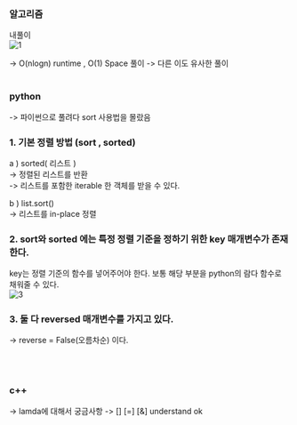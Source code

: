 ### 알고리즘 

내풀이     
![1](https://user-images.githubusercontent.com/70446214/155277813-beb55866-e2cc-455f-87d6-5c843351c68b.png)

-> O(nlogn) runtime , O(1) Space 풀이 
-> 다른 이도 유사한 풀이
<br></br>

### python 

-> 파이썬으로 풀려다 sort 사용법을 몰랐음

### 1. 기본 정렬 방법 (sort , sorted)    

a ) sorted( 리스트 )     
-> 정렬된 리스트를 반환      
-> 리스트를 포함한 iterable 한 객체를 받을 수 있다.     

b ) list.sort()     
-> 리스트를 in-place 정렬     

### 2. sort와 sorted 에는 특정 정렬 기준을 정하기 위한 key 매개변수가 존재한다.    
key는 정렬 기준의 함수를 넣어주어야 한다. 보통 해당 부분을 python의 람다 함수로 채워줄 수 있다.    
![3](https://user-images.githubusercontent.com/70446214/155319679-7c3677b0-0d9d-4b2b-a360-8aee94d1ce15.png)   

### 3. 둘 다 reversed 매개변수를 가지고 있다.     
-> reverse = False(오름차순) 이다.    

<br></br>

### c++ 

-> lamda에 대해서 궁금사항 -> [] [=] [&] understand ok
